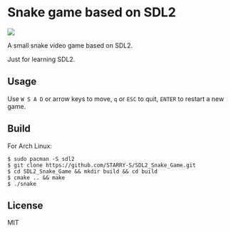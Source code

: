 # Snake game based on SDL2

![](images/snake_game.gif)

A small snake video game based on SDL2.

Just for learning SDL2.

## Usage

Use `W S A D` or arrow keys to move, `q` or `ESC` to quit, `ENTER` to restart a new game.

## Build

For Arch Linux:

```
$ sudo pacman -S sdl2
$ git clone https://github.com/STARRY-S/SDL2_Snake_Game.git
$ cd SDL2_Snake_Game && mkdir build && cd build
$ cmake .. && make
$ ./snake
```

## License

MIT
